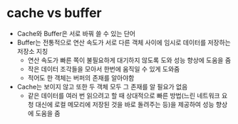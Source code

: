 # cache vs buffer



- Cache와 Buffer은 서로 바꿔 쓸 수 있는 단어
- Buffer는 전통적으로 연산 속도가 서로 다른 객체 사이에 임시로 데이터를 저장하는 저장소 지칭
  - 연산 속도가 빠른 쪽이 불필요하게 대기하지 않도록 도와 성능 향상에 도움을 줌
  - 작은 데이터 조각들을 모아서 한번에 움직일 수 있게 도와줌
  - 적어도 한 객체는 버퍼의 존재를 알아야함
- Cache는 보이지 않고 또한 두 객체 모두 그 존재를 알 필요가 없음
  - 같은 데이터를 여러 번 읽으려고 할 때 상대적으로 빠른 방법(느린 네트워크 요청 대신에 로컬 메모리에 저장된 것을 바로 돌려주는 등)을 제공하여 성능 향상에 도움을 줌